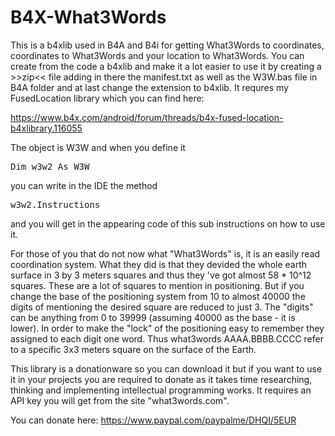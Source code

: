 # B4X-What3Words

This is a b4xlib used in B4A and B4i for getting What3Words to coordinates, coordinates to What3Words and your location to What3Words. You can create from the code a b4xlib and make it a lot easier to use it by creating a >>zip<< file adding in there the manifest.txt as well as the W3W.bas file in B4A folder and at last change the extension to b4xlib. It requres my FusedLocation library which you can find here:

https://www.b4x.com/android/forum/threads/b4x-fused-location-b4xlibrary.116055

The object is W3W and when you define it <pre>Dim w3w2 As W3W</pre> you can write in the IDE the method <pre>w3w2.Instructions</pre> and you will get in the appearing code of this sub instructions on how to use it.

For those of you that do not now what "What3Words" is, it is an easily read coordination system. What they did is that they devided the whole earth surface in 3 by 3 meters squares and thus they 've got almost 58 * 10^12 squares. These are a lot of squares to mention in positioning. But if you change the base of the positioning system from 10 to almost 40000 the digits of mentioning the desired square are reduced to just 3. The "digits" can be anything from 0 to 39999 (assuming 40000 as the base - it is lower). In order to make the "lock" of the positioning easy to remember they assigned to each digit one word. Thus what3words AAAA.BBBB.CCCC refer to a specific 3x3 meters square on the surface of the Earth.

This library is a donationware so you can download it but if you want to use it in your projects you are required to donate as it takes time researching, thinking and implementing intellectual programming works. It requires an API key you will get from the site "what3words.com".

You can donate here:
https://www.paypal.com/paypalme/DHQI/5EUR
